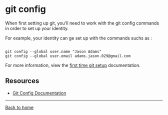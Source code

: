 # git config

When first setting up git, you'll need to work with the git config commands in order to set up your identity. 

For example, your identity can ge set up with the commands suchs as : 

```

git config --global user.name "Jason Adams"
git config --global user.email adams.jason.029@gmail.com
```
For more information, view the [first time git setup](https://git-scm.com/book/en/v2/Getting-Started-First-Time-Git-Setup) documentation. 

## Resources
- [Git Config Documentation](https://git-scm.com/docs/git-config)

---
[Back to home](../README.md)